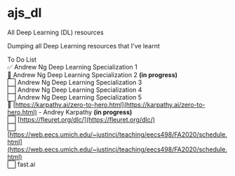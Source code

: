 # ajs_dl
All Deep Learning (DL) resources

Dumping all Deep Learning resources that I've learnt

To Do List <br>
✅ Andrew Ng Deep Learning Specialization 1 <br>
:white_square_button:  Andrew Ng Deep Learning Specialization 2 **(in progress)**<br> 
⬜ Andrew Ng Deep Learning Specialization 3<br>
⬜ Andrew Ng Deep Learning Specialization 4<br>
⬜ Andrew Ng Deep Learning Specialization 5<br>
:white_square_button: [https://karpathy.ai/zero-to-hero.html](https://karpathy.ai/zero-to-hero.html) - Andrey Karpathy **(in progress)**<br>
⬜ [https://fleuret.org/dlc/](https://fleuret.org/dlc/)<br>
⬜ [https://web.eecs.umich.edu/~justincj/teaching/eecs498/FA2020/schedule.html](https://web.eecs.umich.edu/~justincj/teaching/eecs498/FA2020/schedule.html)<br>
⬜ fast.ai
